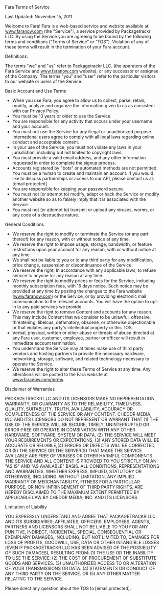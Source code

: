 Fara Terms of Service

Last Updated: November 15, 2011

Welcome to Fara! Fara is a web-based service and website available at www.faranow.com (the "Service"), a service provided by Packagetrackr LLC. By using the Service you are agreeing to be bound by the following terms and conditions ("Terms of Service" or "TOS"). Violation of any of these terms will result in the termination of your Fara account.

Definitions:

The terms "we" and "us" refer to Packagetrackr LLC. (the operators of the Fara Service and www.faranow.com website), or any successor or assignee of the Company. The terms "you" and "user" refer to the particular visitors to our website or users of the Service.

Basic Account and Use Terms

*   When you use Fara, you agree to allow us to collect, parse, retain, modify, analyze and organize the information given to us as consistent with our Privacy Policy.
*   You must be 13 years or older to use the Service.
*   You are responsible for any activity that occurs under your username and your account.
*   You must not use the Service for any illegal or unauthorized purpose. International users agree to comply with all local laws regarding online conduct and acceptable content.
*   In your use of the Service, you must not violate any laws in your jurisdiction, including but not limited to copyright laws.
*   You must provide a valid email address, and any other information requested in order to complete the signup process.
*   Accounts registered by "bots" or automated methods are not permitted. You must be a human to create and maintain an account. If you would like to discuss partnerships or access to our API, please contact us at: \[email protected\]
*   You are responsible for keeping your password secure.
*   You must not (or attempt to) modify, adapt or hack the Service or modify another website so as to falsely imply that it is associated with the Service.
*   You must not (or attempt to) transmit or upload any viruses, worms, or any code of a destructive nature.

General Conditions

*   We reserve the right to modify or terminate the Service (or any part thereof) for any reason, with or without notice at any time.
*   We reserve the right to impose usage, storage, bandwidth, or feature restrictions upon your account for any reason, with or without notice at any time.
*   We shall not be liable to you or to any third party for any modification, price change, suspension or discontinuance of the Service.
*   We reserve the right, In accordance with any applicable laws, to refuse service to anyone for any reason at any time.
*   We reserve the right to modify prices or fees for the Service, including monthly subscription fees, with 15 days notice. Such notice may be provided at any time by posting the changes to the Fara website (www.faranow.com) or the Service, or by providing electronic mail communication to the relevant accounts. You will have the option to opt-in to any paid services we provide.
*   We reserve the right to remove Content and accounts for any reason. This may include Content that we consider to be unlawful, offensive, threatening, libelous, defamatory, obscene, or otherwise objectionable or that violates any party's intellectual property or this TOS.
*   Verbal, physical, written or other abuse or threats of abuse directed at any Fara user, customer, employee, partner or officer will result in immediate account termination.
*   You understand the Service may at times make use of third party vendors and hosting partners to provide the necessary hardware, networking, storage, software, and related technology necessary to operate the Service.
*   We reserve the right to alter these Terms of Service at any time. Any alterations will be posted to the Fara website at www.faranow.com/terms.

Disclaimer of Warranties

PACKAGETRACKR LLC AND ITS LICENSORS MAKE NO REPRESENTATION, WARRANTY, OR GUARANTY AS TO THE RELIABILITY, TIMELINESS, QUALITY, SUITABILITY, TRUTH, AVAILABILITY, ACCURACY OR COMPLETENESS OF THE SERVICE OR ANY CONTENT. CHEDDR MEDIA, INC AND ITS LICENSORS DO NOT REPRESENT OR WARRANT THAT (1) THE USE OF THE SERVICE WILL BE SECURE, TIMELY, UNINTERRUPTED OR ERROR-FREE OR OPERATE IN COMBINATION WITH ANY OTHER HARDWARE, SOFTWARE, SYSTEM OR DATA, (2) THE SERVICE WILL MEET YOUR REQUIREMENTS OR EXPECTATIONS, (3) ANY STORED DATA WILL BE ACCURATE OR RELIABLE,(4) ERRORS OR DEFECTS WILL BE CORRECTED, OR (5) THE SERVICE OR THE SERVER(S) THAT MAKE THE SERVICE AVAILABLE ARE FREE OF VIRUSES OR OTHER HARMFUL COMPONENTS. THE SERVICE AND ALL CONTENT IS PROVIDED TO YOU STRICTLY ON AN "AS IS" AND "AS AVAILABLE" BASIS. ALL CONDITIONS, REPRESENTATIONS AND WARRANTIES, WHETHER EXPRESS, IMPLIED, STATUTORY OR OTHERWISE, INCLUDING, WITHOUT LIMITATION, ANY IMPLIED WARRANTY OF MERCHANTABILITY, FITNESS FOR A PARTICULAR PURPOSE, OR NON-INFRINGEMENT OF THIRD PARTY RIGHTS, ARE HEREBY DISCLAIMED TO THE MAXIMUM EXTENT PERMITTED BY APPLICABLE LAW BY CHEDDR MEDIA, INC. AND ITS LICENSORS.

Limitation of Liability

YOU EXPRESSLY UNDERSTAND AND AGREE THAT PACKAGETRACKR LLC AND ITS SUBSIDIARIES, AFFILIATES, OFFICERS, EMPLOYEES, AGENTS, PARTNERS AND LICENSORS SHALL NOT BE LIABLE TO YOU FOR ANY PUNITIVE, INDIRECT, INCIDENTAL, SPECIAL, CONSEQUENTIAL OR EXEMPLARY DAMAGES, INCLUDING, BUT NOT LIMITED TO, DAMAGES FOR LOSS OF PROFITS, GOODWILL, USE, DATA OR OTHER INTANGIBLE LOSSES (EVEN IF PACKAGETRACKR LLC HAS BEEN ADVISED OF THE POSSIBILITY OF SUCH DAMAGES), RESULTING FROM: (1) THE USE OR THE INABILITY TO USE THE SERVICE. (2) THE COST OF PROCUREMENT OF SUBSTITUTE GOODS AND SERVICES. (3) UNAUTHORIZED ACCESS TO OR ALTERATION OF YOUR TRANSMISSIONS OR DATA. (4) STATEMENTS OR CONDUCT OF ANY THIRD PARTY ON THE SERVICE. OR (5) ANY OTHER MATTER RELATING TO THE SERVICE.

Please direct any question about the TOS to \[email protected\].